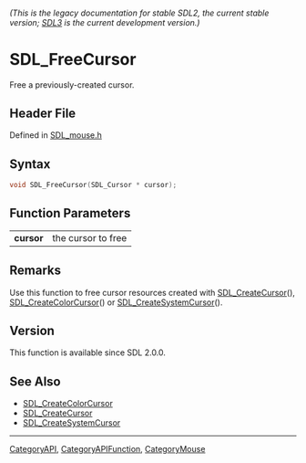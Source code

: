 ###### (This is the legacy documentation for stable SDL2, the current stable version; [SDL3](https://wiki.libsdl.org/SDL3/) is the current development version.)
# SDL_FreeCursor

Free a previously-created cursor.

## Header File

Defined in [SDL_mouse.h](https://github.com/libsdl-org/SDL/blob/SDL2/include/SDL_mouse.h)

## Syntax

```c
void SDL_FreeCursor(SDL_Cursor * cursor);

```

## Function Parameters

|                |                    |
| -------------- | ------------------ |
| **cursor**     | the cursor to free |

## Remarks

Use this function to free cursor resources created with
[SDL_CreateCursor](SDL_CreateCursor)(),
[SDL_CreateColorCursor](SDL_CreateColorCursor)() or
[SDL_CreateSystemCursor](SDL_CreateSystemCursor)().

## Version

This function is available since SDL 2.0.0.

## See Also

- [SDL_CreateColorCursor](SDL_CreateColorCursor)
- [SDL_CreateCursor](SDL_CreateCursor)
- [SDL_CreateSystemCursor](SDL_CreateSystemCursor)

----
[CategoryAPI](CategoryAPI), [CategoryAPIFunction](CategoryAPIFunction), [CategoryMouse](CategoryMouse)

